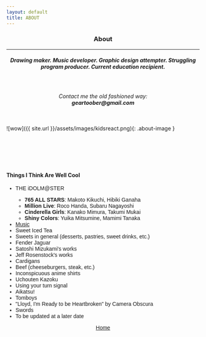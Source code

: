 ```yaml
---
layout: default
title: ABOUT
---
```


<h3><p style="text-align: center;">About</p></h3>
<hr>
<h5><p style="text-align: center;">Drawing maker. Music developer. Graphic design attempter. Struggling program producer. Current education recipient.</p></h5>
<br>
<h6><p style="text-align: center;">Contact me the old fashioned way:
	<br>
	<b>geartoober@gmail.com</b></p></h6>
<br>
![wow]({{ site.url }}/assets/images/kidsreact.png){: .about-image }
<br>
<br>
<br>
<br>
<br>
<br>
<h4>Things I Think Are Well Cool</h4>

<ul style="font-family: 'Kosugi', sans-serif;">
<li>THE iDOLM@STER</li>
  <ul>
  <li><b>765 ALL STARS</b>: Makoto Kikuchi, Hibiki Ganaha</li>
  <li><b>Million Live</b>: Roco Handa, Subaru Nagayoshi</li>
  <li><b>Cinderella Girls</b>: Kanako Mimura, Takumi Mukai</li>
  <li><b>Shiny Colors</b>: Yuika Mitsumine, Mamimi Tanaka</li>
  </ul>
<li><a href="http://rateyourmusic.com/~Youkai" target="_blank">Music</a></li>
<li>Sweet Iced Tea</li>
<li>Sweets in general (desserts, pastries, sweet drinks, etc.)</li>
<li>Fender Jaguar</li>
<li>Satoshi Mizukami's works</li>
<li>Jeff Rosenstock's works</li>
<li>Cardigans</li>
<li>Beef (cheeseburgers, steak, etc.)</li>
<li>Inconspicuous anime shirts</li>
<li>Uchouten Kazoku</li>
<li>Using your turn signal</li>
<li>Aikatsu!</li>
<li>Tomboys</li>
<li>"Lloyd, I'm Ready to be Heartbroken" by Camera Obscura</li>
<li>Swords</li>
<li>To be updated at a later date</li>
</ul>

<p style="text-align: center; font-family: 'Kosugi', sans-serif;"><a href="{{ site.baseurl }}{% link index.html %}">Home</a></p>
